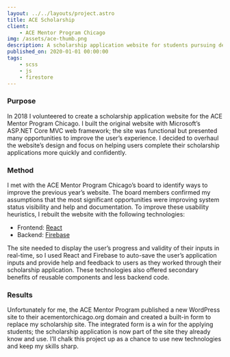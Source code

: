 ```yaml
---
layout: ../../layouts/project.astro
title: ACE Scholarship
client:
    - ACE Mentor Program Chicago
img: /assets/ace-thumb.png
description: A scholarship application website for students pursuing degrees in architecture, construction, or engineering.
published_on: 2020-01-01 00:00:00
tags:
    - scss
    - js
    - firestore
---
```


### Purpose

In 2018 I volunteered to create a scholarship application website for the ACE Mentor Program Chicago. I built the original website with Microsoft’s ASP.NET Core MVC web framework; the site was functional but presented many opportunities to improve the user’s experience. I decided to overhaul the website’s design and focus on helping users complete their scholarship applications more quickly and confidently.

### Method

I met with the ACE Mentor Program Chicago’s board to identify ways to improve the previous year’s website. The board members confirmed my assumptions that the most significant opportunities were improving system status visibility and help and documentation. To improve these usability heuristics, I rebuilt the website with the following technologies:

-   Frontend: [React](https://reactjs.org/)
-   Backend: [Firebase](https://firebase.google.com/)

The site needed to display the user’s progress and validity of their inputs in real-time, so I used React and Firebase to auto-save the user’s application inputs and provide help and feedback to users as they worked through their scholarship application. These technologies also offered secondary benefits of reusable components and less backend code.

### Results

Unfortunately for me, the ACE Mentor Program published a new WordPress site to their acementorchicago.org domain and created a built-in form to replace my scholarship site. The integrated form is a win for the applying students; the scholarship application is now part of the site they already know and use. I’ll chalk this project up as a chance to use new technologies and keep my skills sharp.
